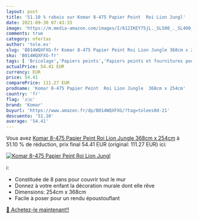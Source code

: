 ```yaml
---
layout: post
title: '51.10 % rabais sur Komar 8-475 Papier Peint  Roi Lion Jungl'
date: 2021-09-30 07:43:33
image: 'https://m.media-amazon.com/images/I/612IKEY75jL._SL500_._SL400_.jpg'
comments: true
category: ofertas
author: 'tole.es'
slug: 'B014WQXFXG-fr Komar 8-475 Papier Peint Roi Lion Jungle 368cm x 254cm'
sku: 'B014WQXFXG-fr'
tags: [ 'Bricolage','Papiers peints','Papiers peints et fournitures pour la pose de papiers peints','Peintures, outils et traitement des murs','komar', ]
actualPrice: 54.41 EUR
currency: EUR
price: 54.41
comparePrice: 111.27 EUR
prodname: 'Komar 8-475 Papier Peint  Roi Lion Jungle  368cm x 254cm'
country: 'fr'
flag: '🇫🇷'
brand: 'Komar'
buyurl: 'https://www.amazon.fr/dp/B014WQXFXG/?tag=tolees0d-21'
descuento: '51.10'
average: '54.41'
---
```


Vous avez [Komar 8-475 Papier Peint  Roi Lion Jungle  368cm x 254cm](https://www.amazon.fr/dp/B014WQXFXG/?tag=tolees0d-21)  à  51.10 % de réduction, prix final  54.41 EUR (original: 111.27 EUR) ici:

[![Komar 8-475 Papier Peint  Roi Lion Jungl](https://m.media-amazon.com/images/I/612IKEY75jL._SL500_._SL400_.jpg)](https://www.amazon.fr/dp/B014WQXFXG/?tag=tolees0d-21)

ℹ️:

- Constituée de 8 pans pour couvrir tout le mur
- Donnez à votre enfant la décoration murale dont elle rêve
- Dimensions: 254cm x 368cm
- Facile à poser pour un rendu époustouflant

[🛒 Achetez-le maintenant!!](https://www.amazon.fr/dp/B014WQXFXG/?tag=tolees0d-21)
